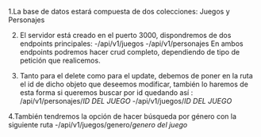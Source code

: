 1.La base de datos estará compuesta de dos colecciones: Juegos y Personajes

2. El servidor está creado en el puerto 3000, dispondremos de dos endpoints principales:
  -/api/v1/juegos
  -/api/v1/personajes
En ambos endpoints podremos hacer crud completo, dependiendo de tipo de petición que realicemos.

3. Tanto para el delete como para el update, debemos de poner en la ruta el id de dicho objeto que deseemos modificar, 
también lo haremos de esta forma si queremos buscar por id quedando así : 
/api/v1/personajes/*ID DEL JUEGO*
-/api/v1/juegos/*ID DEL JUEGO*

4.También tendremos la opción de hacer búsqueda por género con la siguiente ruta 
-/api/v1/juegos/genero/*genero del juego*